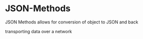 # JSON-Methods
JSON Methods allows for conversion of object to JSON and back

transporting data over a network
